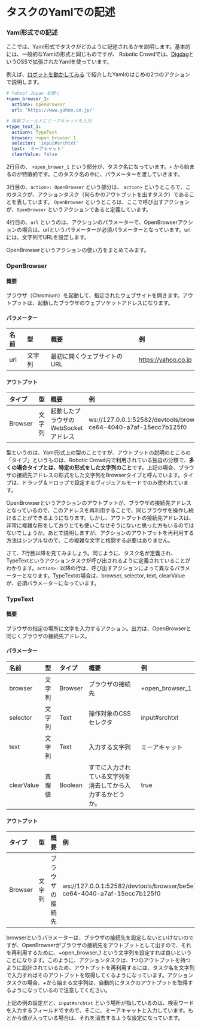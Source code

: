# タスクのYamlでの記述

### Yaml形式での記述

ここでは、Yaml形式でタスクがどのように記述されるかを説明します。基本的には、一般的なYamlの形式と同じものですが、 Robotic Crowdでは、[Digdag](https://www.digdag.io/)というOSSで拡張されたYamlを使っています。

例えば、[ロボットを動かしてみる](../overview/run-robot.md) で紹介したYamlのはじめの2つのアクションで説明します。

```yaml
# Yahoo! Japan を開く
+open_browser_1:
  action>: OpenBrowser
  url: 'https://www.yahoo.co.jp/'

# 検索フィールドにミーアキャットを入力
+type_text_1:
  action>: TypeText
  browser: +open_browser_1
  selector: 'input#srchtxt'
  text: 'ミーアキャット'
  clearValue: false
```

2行目の、 `+open_brower_1` という部分が、タスク名になっています。`+` から始まるのが特徴的です。このタスク名の中に、パラメーターを渡していきます。

3行目の、`action>: OpenBrowser` という部分は、 `action>` というところで、このタスクが、アクションタスク（何らかのアウトプットを出すタスク）であることを表しています。 `OpenBrowser` というところは、ここで呼び出すアクションが、`OpenBrowser` というアクションであると定義しています。

4行目の、`url` というのは、アクションのパラメーターで、OpenBrowserアクションの場合は、urlというパラメーターが必須パラメーターとなっています。urlには、文字列でURLを設定します。

OpenBrowserというアクションの使い方をまとめてみます。

### OpenBrowser

#### 概要

ブラウザ（Chromium）を起動して、指定されたウェブサイトを開きます。アウトプットは、起動したブラウザのウェブソケットアドレスになります。

#### パラメーター

| 名前 | 型 | 概要 | 例 |
| :--- | :--- | :--- | :--- |
| url | 文字列 | 最初に開くウェブサイトのURL | https://yahoo.co.jp |

#### アウトプット

| タイプ | 型 | 概要 | 例 |
| :--- | :--- | :--- | :--- |
| Browser | 文字列 | 起動したブラウザのWebSocketアドレス | ws://127.0.0.1:52582/devtools/browser/be5e7b6e-ce64-4040-a7af-15ecc7b125f0 |

型というのは、Yaml形式上の型のことですが、アウトプットの説明のところの「タイプ」というものは、Robotic Crowd内で利用されている独自の分類で、**多くの場合タイプとは、特定の形式をした文字列のこと**です。上記の場合、ブラウザの接続先アドレスの形式をした文字列をBrowserタイプと呼んでいます。タイプは、ドラッグ＆ドロップで設定するヴィジュアルモードでのみ使われています。

OpenBrowserというアクションのアウトプットが、ブラウザの接続先アドレスとなっているので、このアドレスを再利用することで、同じブラウザを操作し続けることができるようになります。しかし、アウトプットの接続先アドレスは、非常に複雑な形をしておりとても使いこなせそうにないと思った方もいるのではないでしょうか。あとで説明しますが、アクションのアウトプットを再利用する方法はシンプルなので、この複雑な文字と格闘する必要はありません。

さて、7行目以降を見てみましょう。同じように、タスク名が定義され、TypeTextというアクションタスクが呼び出されるように定義されていることがわかります。`action>:` 以降の行は、呼び出すアクションによって異なるパラメーターとなります。TypeTextの場合は、browser, selector, text, clearValueが、必須パラメーターになっています。

### TypeText

#### 概要

ブラウザの指定の場所に文字を入力するアクション。出力は、OpenBrowserと同じくブラウザの接続先アドレス。

#### パラメーター

| 名前 | 型 | タイプ | 概要 | 例 |
| :--- | :--- | :--- | :--- | :--- |
| browser | 文字列 | Browser | ブラウザの接続先 | +open\_browser\_1 |
| selector | 文字列 | Text | 操作対象のCSSセレクタ | input\#srchtxt |
| text | 文字列 | Text | 入力する文字列 | ミーアキャット |
| clearValue | 真理値 | Boolean | すでに入力されている文字列を消去してから入力するかどうか。 | true |

#### アウトプット

| タイプ | 型 | 概要 | 例 |
| :--- | :--- | :--- | :--- |
| Browser | 文字列 | ブラウザの接続先 | ws://127.0.0.1:52582/devtools/browser/be5e7b6e-ce64-4040-a7af-15ecc7b125f0 |

browserというパラメーターは、ブラウザの接続先を設定しないといけないのですが、OpenBrowserがブラウザの接続先をアウトプットとして出すので、それを再利用するために、+open\_browser\_1 という文字列を設定すれば良いということになります。このように、アクションタスクは、1つのアウトプットを持つように設計されているため、アウトプットを再利用するには、タスク名を文字列で入力すればそのアウトプットを取得してくるようになっています。アクションタスクの場合、+から始まる文字列は、自動的にタスクのアウトプットを取得するようになっているので注意してください。

上記の例の設定だと、`input#srchtxt` という場所が指しているのは、検索ワードを入力するフィールドですので、そこに、ミーアキャットと入力しています。もとから値が入っている場合は、それを消去するような設定になっています。


